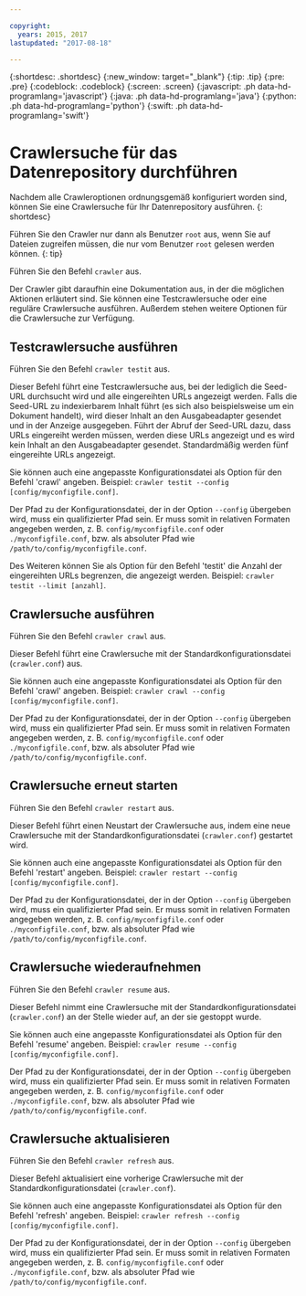 ```yaml
---

copyright:
  years: 2015, 2017
lastupdated: "2017-08-18"

---
```


{:shortdesc: .shortdesc}
{:new_window: target="_blank"}
{:tip: .tip}
{:pre: .pre}
{:codeblock: .codeblock}
{:screen: .screen}
{:javascript: .ph data-hd-programlang='javascript'}
{:java: .ph data-hd-programlang='java'}
{:python: .ph data-hd-programlang='python'}
{:swift: .ph data-hd-programlang='swift'}

# Crawlersuche für das Datenrepository durchführen

Nachdem alle Crawleroptionen ordnungsgemäß konfiguriert worden sind, können Sie eine Crawlersuche für Ihr Datenrepository ausführen.
{: shortdesc}

Führen Sie den Crawler nur dann als Benutzer `root` aus, wenn Sie auf Dateien zugreifen müssen, die nur vom Benutzer `root` gelesen werden können.
{: tip}

Führen Sie den Befehl `crawler` aus.

Der Crawler gibt daraufhin eine Dokumentation aus, in der die möglichen Aktionen erläutert sind. Sie können eine Testcrawlersuche oder eine reguläre Crawlersuche ausführen. Außerdem stehen weitere Optionen für die Crawlersuche zur Verfügung.

## Testcrawlersuche ausführen

Führen Sie den Befehl `crawler testit` aus.

Dieser Befehl führt eine Testcrawlersuche aus, bei der lediglich die Seed-URL durchsucht wird und alle eingereihten URLs angezeigt werden. Falls die Seed-URL zu indexierbarem Inhalt führt (es sich also beispielsweise um ein Dokument handelt), wird dieser Inhalt an den Ausgabeadapter gesendet und in der Anzeige ausgegeben. Führt der Abruf der Seed-URL dazu, dass URLs eingereiht werden müssen, werden diese URLs angezeigt und es wird kein Inhalt an den Ausgabeadapter gesendet. Standardmäßig werden fünf eingereihte URLs angezeigt.

Sie können auch eine angepasste Konfigurationsdatei als Option für den Befehl 'crawl' angeben. Beispiel: `crawler testit --config [config/myconfigfile.conf]`.

Der Pfad zu der Konfigurationsdatei, der in der Option `--config` übergeben wird, muss ein qualifizierter Pfad sein. Er muss somit in relativen Formaten angegeben werden, z. B. `config/myconfigfile.conf` oder `./myconfigfile.conf`, bzw. als absoluter Pfad wie `/path/to/config/myconfigfile.conf`.

Des Weiteren können Sie als Option für den Befehl 'testit' die Anzahl der eingereihten URLs begrenzen, die angezeigt werden. Beispiel: `crawler testit --limit [anzahl]`.

## Crawlersuche ausführen

Führen Sie den Befehl `crawler crawl` aus.

Dieser Befehl führt eine Crawlersuche mit der Standardkonfigurationsdatei (`crawler.conf`) aus.

Sie können auch eine angepasste Konfigurationsdatei als Option für den Befehl 'crawl' angeben. Beispiel: `crawler crawl --config [config/myconfigfile.conf]`.

Der Pfad zu der Konfigurationsdatei, der in der Option `--config` übergeben wird, muss ein qualifizierter Pfad sein. Er muss somit in relativen Formaten angegeben werden, z. B. `config/myconfigfile.conf` oder `./myconfigfile.conf`, bzw. als absoluter Pfad wie `/path/to/config/myconfigfile.conf`.

## Crawlersuche erneut starten

Führen Sie den Befehl `crawler restart` aus.

Dieser Befehl führt einen Neustart der Crawlersuche aus, indem eine neue Crawlersuche mit der Standardkonfigurationsdatei (`crawler.conf`) gestartet wird.

Sie können auch eine angepasste Konfigurationsdatei als Option für den Befehl 'restart' angeben. Beispiel: `crawler restart --config [config/myconfigfile.conf]`.

Der Pfad zu der Konfigurationsdatei, der in der Option `--config` übergeben wird, muss ein qualifizierter Pfad sein. Er muss somit in relativen Formaten angegeben werden, z. B. `config/myconfigfile.conf` oder `./myconfigfile.conf`, bzw. als absoluter Pfad wie `/path/to/config/myconfigfile.conf`.

## Crawlersuche wiederaufnehmen

Führen Sie den Befehl `crawler resume` aus.

Dieser Befehl nimmt eine Crawlersuche mit der Standardkonfigurationsdatei (`crawler.conf`) an der Stelle wieder auf, an der sie gestoppt wurde.

Sie können auch eine angepasste Konfigurationsdatei als Option für den Befehl 'resume' angeben. Beispiel: `crawler resume --config [config/myconfigfile.conf]`.

Der Pfad zu der Konfigurationsdatei, der in der Option `--config` übergeben wird, muss ein qualifizierter Pfad sein. Er muss somit in relativen Formaten angegeben werden, z. B. `config/myconfigfile.conf` oder `./myconfigfile.conf`, bzw. als absoluter Pfad wie `/path/to/config/myconfigfile.conf`.

## Crawlersuche aktualisieren

Führen Sie den Befehl `crawler refresh` aus.

Dieser Befehl aktualisiert eine vorherige Crawlersuche mit der Standardkonfigurationsdatei (`crawler.conf`).

Sie können auch eine angepasste Konfigurationsdatei als Option für den Befehl 'refresh' angeben. Beispiel: `crawler refresh --config [config/myconfigfile.conf]`.

Der Pfad zu der Konfigurationsdatei, der in der Option `--config` übergeben wird, muss ein qualifizierter Pfad sein. Er muss somit in relativen Formaten angegeben werden, z. B. `config/myconfigfile.conf` oder `./myconfigfile.conf`, bzw. als absoluter Pfad wie `/path/to/config/myconfigfile.conf`.
